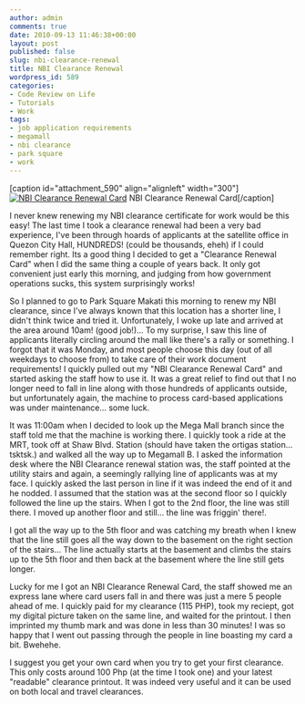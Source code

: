 ```yaml
---
author: admin
comments: true
date: 2010-09-13 11:46:38+00:00
layout: post
published: false
slug: nbi-clearance-renewal
title: NBI Clearance Renewal
wordpress_id: 589
categories:
- Code Review on Life
- Tutorials
- Work
tags:
- job application requirements
- megamall
- nbi clearance
- park square
- work
---
```


[caption id="attachment_590" align="alignleft" width="300"][![NBI Clearance Renewal Card](http://www.reengo.com/wp-content/uploads/2010/09/nbi-300x185.jpg)](http://www.reengo.com/nbi-clearance-renewal/nbi) NBI Clearance Renewal Card[/caption]

I never knew renewing my NBI clearance certificate for work would be this easy! The last time I took a clearance renewal had been a very bad experience, I've been through hoards of applicants at the satellite office in Quezon City Hall, HUNDREDS! (could be thousands, eheh) if I could remember right. Its a good thing I decided to get a "Clearance Renewal Card" when I did the same thing a couple of years back. It only got convenient just early this morning, and judging from how government operations sucks, this system surprisingly works!

So I planned to go to Park Square Makati this morning to renew my NBI clearance, since I've always known that this location has a shorter line, I didn't think twice and tried it. Unfortunately, I woke up late and arrived at the area around 10am! (good job!)... To my surprise, I saw this line of applicants literally circling around the mall like there's a rally or something. I forgot that it was Monday, and most people choose this day (out of all weekdays to choose from) to take care of their work document requirements! I quickly pulled out my "NBI Clearance Renewal Card" and started asking the staff how to use it. It was a great relief to find out that I no longer need to fall in line along with those hundreds of applicants outside, but unfortunately again, the machine to process card-based applications was under maintenance... some luck.

It was 11:00am when I decided to look up the Mega Mall branch since the staff told me that the machine is working there. I quickly took a ride at the MRT, took off at Shaw Blvd. Station (should have taken the ortigas station... tsktsk.) and walked all the way up to Megamall B. I asked the information desk where the NBI Clearance renewal station was, the staff pointed at the utility stairs and again, a seemingly rallying line of applicants was at my face. I quickly asked the last person in line if it was indeed the end of it and he nodded. I assumed that the station was at the second floor so I quickly followed the line up the stairs. When I got to the 2nd floor, the line was still there. I moved up another floor and still... the line was friggin' there!.

I got all the way up to the 5th floor and was catching my breath when I knew that the line still goes all the way down to the basement on the right section of the stairs... The line actually starts at the basement and climbs the stairs up to the 5th floor and then back at the basement where the line still gets longer.

Lucky for me I got an NBI Clearance Renewal Card, the staff showed me an express lane where card users fall in and there was just a mere 5 people ahead of me. I quickly paid for my clearance (115 PHP), took my reciept, got my digital picture taken on the same line, and waited for the printout. I then imprinted my thumb mark and was done in less than 30 minutes! I was so happy that I went out passing through the people in line boasting my card a bit. Bwehehe.

I suggest you get your own card when you try to get your first clearance. This only costs around 100 Php (at the time I took one) and your latest "readable" clearance printout. It was indeed very useful and it can be used on both local and travel clearances.
